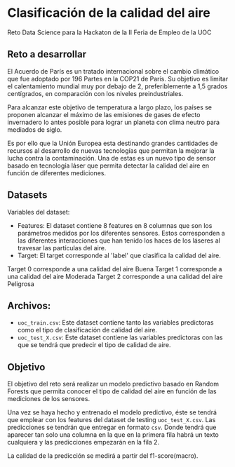 # Clasificación de la calidad del aire
Reto Data Science para la Hackaton de la II Feria de Empleo de la UOC

## Reto a desarrollar
El Acuerdo de París es un tratado internacional sobre el cambio climático que fue adoptado por 196 Partes en la COP21 de París. Su objetivo es limitar el calentamiento mundial muy por debajo de 2, preferiblemente a 1,5 grados centígrados, en comparación con los niveles preindustriales.

Para alcanzar este objetivo de temperatura a largo plazo, los países se proponen alcanzar el máximo de las emisiones de gases de efecto invernadero lo antes posible para lograr un planeta con clima neutro para mediados de siglo.

Es por ello que la Unión Europea esta destinando grandes cantidades de recursos al desarrollo de nuevas tecnologías que permitan la mejorar la lucha contra la contaminación. Una de estas es un nuevo tipo de sensor basado en tecnología láser que permita detectar la calidad del aire en función de diferentes mediciones.

## Datasets

Variables del dataset:

- Features: El dataset contiene 8 features en 8 columnas que son los parámetros medidos por los diferentes sensores. Estos corresponden a las diferentes interacciones que han tenido los haces de los láseres al travesar las partículas del aire.
- Target: El target corresponde al 'label' que clasifica la calidad del aire.

Target 0 corresponde a una calidad del aire Buena
Target 1 corresponde a una calidad del aire Moderada
Target 2 corresponde a una calidad del aire Peligrosa

## Archivos:

- `uoc_train.csv`: Este dataset contiene tanto las variables predictoras como el tipo de clasificación de calidad del aire.
- `uoc_test_X.csv`: Este dataset contiene las variables predictoras con las que se tendrá que predecir el tipo de calidad de aire.

## Objetivo
El objetivo del reto será realizar un modelo predictivo basado en Random Forests que permita conocer el tipo de calidad del aire en función de las mediciones de los sensores.

Una vez se haya hecho y entrenado el modelo predictivo, éste se tendrá que emplear con los features del dataset de testing `uoc_test_X.csv`. Las predicciones se tendrán que entregar en formato `csv`. Donde tendrá que aparecer tan solo una columna en la que en la primera fila habrá un texto cualquiera y las predicciones empezarán en la fila 2.

La calidad de la predicción se medirá a partir del f1-score(macro).
